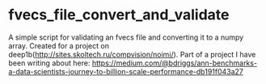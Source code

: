 # fvecs_file_convert_and_validate
A simple script for validating an fvecs file and converting it to a numpy array. Created for a project on deep1b(http://sites.skoltech.ru/compvision/noimi/).
Part of a project I have been writing about here: https://medium.com/@bdriggs/ann-benchmarks-a-data-scientists-journey-to-billion-scale-performance-db191f043a27

